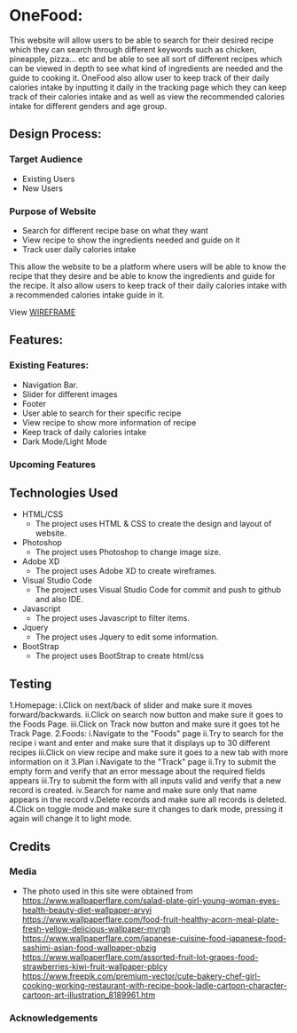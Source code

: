 # OneFood:
This website will allow users to be able to search for their desired recipe which they can search through different keywords such as chicken, pineapple, pizza... etc and be able to see all sort of different recipes which can be viewed in depth to see what kind of ingredients are needed and the guide to cooking it. OneFood also allow user to keep track of their daily calories intake by inputting it daily in the tracking page which they can keep track of their calories intake and as well as view the recommended calories intake for different genders and age group.

## Design Process:
### Target Audience
- Existing Users
- New Users

### Purpose of Website
- Search for different recipe base on what they want
- View recipe to show the ingredients needed and guide on it
- Track user daily calories intake

This allow the website to be a platform where users will be able to know the recipe that they desire and be able to know the ingredients and guide for the recipe. It also allow users to keep track of their daily calories intake with a recommended calories intake guide in it.

View [WIREFRAME](https://github.com/elginloh/ID-Assignment2/blob/main/WIREFRAME/idasg2.pdf)

## Features:
### Existing Features:
- Navigation Bar.
- Slider for different images
- Footer
- User able to search for their specific recipe
- View recipe to show more information of recipe
- Keep track of daily calories intake
- Dark Mode/Light Mode
  

### Upcoming Features



## Technologies Used
- HTML/CSS
	- The project uses HTML & CSS to create the design and layout of website.
- Photoshop
	- The project uses Photoshop to change image size.
- Adobe XD
	- The project uses Adobe XD to create wireframes.
- Visual Studio Code
	- The project uses Visual Studio Code for commit and push to github and also IDE.
- Javascript
	- The project uses Javascript to filter items.
- Jquery
	- The project uses Jquery to edit some information.
- BootStrap
	- The project uses BootStrap to create html/css

## Testing
1.Homepage:
	i.Click on next/back of slider and make sure it moves forward/backwards.
	ii.Click on search now button and make sure it goes to the Foods Page.
	iii.Click on Track now button and make sure it goes tot he Track Page.
2.Foods:
	i.Navigate to the "Foods" page
	ii.Try to search for the recipe i want and enter and make sure that it displays up to 30 different recipes
	iii.Click on view recipe and make sure it goes to a new tab with more information on it
3.Plan
	i.Navigate to the "Track" page
	ii.Try to submit the empty form and verify that an error message about the required fields appears
	iii.Try to submit the form with all inputs valid and verify that a new record is created.
	iv.Search for name and make sure only that name appears in the record
	v.Delete records and make sure all records is deleted.
4.Click on toggle mode and make sure it changes to dark mode, pressing it again will change it to light mode.

## Credits
### Media
- The photo used in this site were obtained from
https://www.wallpaperflare.com/salad-plate-girl-young-woman-eyes-health-beauty-diet-wallpaper-arvyi
https://www.wallpaperflare.com/food-fruit-healthy-acorn-meal-plate-fresh-yellow-delicious-wallpaper-mvrgh
https://www.wallpaperflare.com/japanese-cuisine-food-japanese-food-sashimi-asian-food-wallpaper-pbzig
https://www.wallpaperflare.com/assorted-fruit-lot-grapes-food-strawberries-kiwi-fruit-wallpaper-pblcy
https://www.freepik.com/premium-vector/cute-bakery-chef-girl-cooking-working-restaurant-with-recipe-book-ladle-cartoon-character-cartoon-art-illustration_8189961.htm
### Acknowledgements
